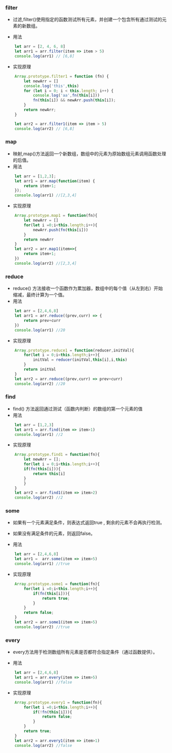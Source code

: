 <!--
 * @Description: In User Settings Edit
 * @Author: your name
 * @Date: 2019-09-09 09:47:36
 * @LastEditTime: 2019-09-09 11:43:32
 * @LastEditors: Please set LastEditors
 -->
### filter
+ 过滤,filter()使用指定的函数测试所有元素，并创建一个包含所有通过测试的元素的新数组。

+  用法
```js
    let arr = [2, 4, 6, 8]
    let arr1 = arr.filter(item => item > 5)
    console.log(arr1) // [6,8]
```

+ 实现原理
```js
    Array.prototype.filter1 = function (fn) {
        let newArr = []
        console.log('this',this)
        for (let i = 0; i < this.length; i++) {
            console.log('aa',fn(this[i]))
            fn(this[i]) && newArr.push(this[i]);
        }
        return newArr;
    }

    let arr2 = arr.filter1(item => item > 5)
    console.log(arr2) // [6,8]
```


### map
+ 映射,map()方法返回一个新数组，数组中的元素为原始数组元素调用函数处理的后值。
+ 用法
```js
    let arr = [1,2,3];
    let arr1 = arr.map(function(item) {
        return item+1;
    });
    console.log(arr1) //[2,3,4]
```

+ 实现原理
```js
    Array.prototype.map1 = function(fn){
        let newArr = []
        for(let i =0;i<this.length;i++){
            newArr.push(fn(this[i]))
        }
        return newArr
    }
    let arr2 = arr.map1(item=>{
        return item+1;
    })
    console.log(arr2) //[2,3,4]
```


### reduce
+ reduce() 方法接收一个函数作为累加器，数组中的每个值（从左到右）开始缩减，最终计算为一个值。
+ 用法
```js
    let arr = [2,4,6,8]
    let arr1 = arr.reduce((prev,curr) => {
        return prev+curr
    })
    console.log(arr1) //20
```

+ 实现原理
```js
    Array.prototype.reduce1 = function(reducer,initVal){
        for(let i = 0;i<this.length;i++){
            initVal = reducer(initVal,this[i],i,this)
        }
        return initVal
    }
    let arr2 = arr.reduce((prev,curr) => prev+curr)
    console.log(arr2) //20
```



### find
+ find() 方法返回通过测试（函数内判断）的数组的第一个元素的值
+ 用法
```js
    let arr = [1,2,3]
    let arr1 = arr.find(item => item>1)
    console.log(arr1) //2
```

+ 实现原理
```js
    Array.prototype.find1 = function(fn){
        let newArr = [];
        for(let i = 0;i<this.length;i++){
        if(fn(this[i])){
            return this[i]
        }
        }
    }
    let arr2 = arr.find1(item => item>2)
    console.log(arr2) //2
```



### some
+ 如果有一个元素满足条件，则表达式返回true , 剩余的元素不会再执行检测。
+ 如果没有满足条件的元素，则返回false。

+ 用法
```js
    let arr = [2,4,6,8]
    let arr1 =  arr.some(item => item>5)
    console.log(arr1) //true
```


+ 实现原理
```js
    Array.prototype.some1 = function(fn){
        for(let i =0;i<this.length;i++){
            if(fn(this[i])){
                return true;
            }
        }
        return false;
    }
    let arr2 = arr.some1(item => item>5)
    console.log(arr2) //true
```


### every
+ every方法用于检测数组所有元素是否都符合指定条件（通过函数提供）。

+ 用法
```js
    let arr = [2,4,6,8]
    let arr1 = arr.every(item => item>5)
    console.log(arr1) //false
```


+ 实现原理
```js
    Array.prototype.every1 = function(fn){
        for(let i =0;i<this.length;i++){
            if(!fn(this[i])){
                return false;
            }
        }
        return true;
    }
    let arr2 = arr.every1(item => item>1)
    console.log(arr2) //false
```